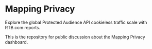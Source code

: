# Mapping Privacy
Explore the global Protected Audience API cookieless traffic scale with RTB.com reports.

This is the repository for public discussion about the Mapping Privacy dashboard.
